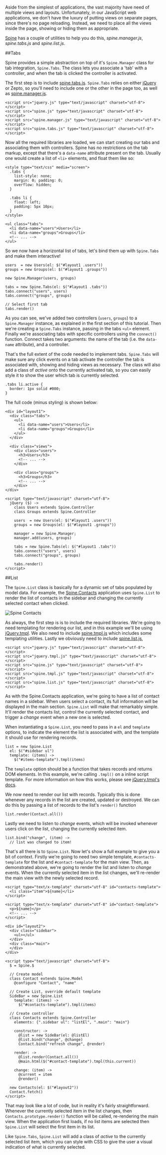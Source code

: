 
Aside from the simplest of applications, the vast majority have need of multiple views and layouts. Unfortunately, in our JavaScript web applications, we don't have the luxury of putting views on separate pages, since there's no page reloading. Instead, we need to place all the views inside the page, showing or hiding them as appropriate. 

[Spine](http://maccman.github.com/spine) has a couple of utilities to help you do this, *spine.manager.js*, *spine.tabs.js* and *spine.list.js*.

##Tabs

Spine provides a simple abstraction on top of it's `Spine.Manager` class for tab integration, `Spine.Tabs`. The class lets you associate a 'tab' with a controller, and when the tab is clicked the controller is activated. 

The first step is to include [spine.tabs.js](https://github.com/spine/spine/raw/master/lib/spine.tabs.js). `Spine.Tabs` relies on either [jQuery](http://jquery.com) or Zepto, so you'll need to include one or the other in the page too, as well as [spine.manager.js](https://github.com/spine/spine/raw/master/lib/spine.tabs.js).

    <script src="jquery.js" type="text/javascript" charset="utf-8"></script>
    <script src="spine.js" type="text/javascript" charset="utf-8"></script>
    <script src="spine.manager.js" type="text/javascript" charset="utf-8"></script>
    <script src="spine.tabs.js" type="text/javascript" charset="utf-8"></script>
    
Now all the required libraries are loaded, we can start creating our tabs and associating them with controllers. Spine has no restrictions on the tab markup, except that there's a `data-name` attribute present on the tab. Usually one would create a list of `<li>` elements, and float them like so:
  
    <style type="text/css" media="screen">
      .tabs {
        list-style: none;
        margin: 0; padding: 0;
        overflow: hidden;
      }

      .tabs li {
        float: left;
        padding: 5px 10px;
      }
    </style>
    
    <ul class="tabs">
      <li data-name="users">Users</li>
      <li data-name="groups">Groups</li>      
      <!-- ... -->
    </ul>
    
So we now have a horizontal list of tabs, let's bind them up with `Spine.Tabs` and make them interactive!
    
    users  = new Users(el: $("#layout1 .users"))
    groups = new Groups(el: $("#layout1 .groups"))
    
    new Spine.Manager(users, groups)
    
    tabs = new Spine.Tabs(el: $("#layout1 .tabs"))
    tabs.connect("users", users)
    tabs.connect("groups", groups)
    
    // Select first tab
    tabs.render()
    
As you can see, we've added two controllers (`users`, `groups`) to a `Spine.Manager` instance, as explained in the first section of this tutorial. Then we're creating a `Spine.Tabs` instance, passing in the tabs `<ul>` element. Finally we're associating tabs with specific controllers using the `connect()` function. Connect takes two arguments: the name of the tab (i.e. the `data-name` attribute), and a controller. 
  
That's the full extent of the code needed to implement tabs. `Spine.Tabs` will make sure any click events on a tab activate the controller the tab is associated with, showing and hiding views as necessary. The class will also add a class of *active* onto the currently activated tab, so you can easily style it to show the user which tab is currently selected.

    .tabs li.active {
      border: 1px solid #000;
    }
    
The full code (minus styling) is shown below:

    <div id="layout1">
      <div class="tabs">
        <ul>
          <li data-name="users">Users</li>
          <li data-name="groups">Groups</li>
        </ul>
      </div>
  
      <div class="views">
        <div class="users">
          <h3>Users</h3>
          <!-- ... -->
        </div>
    
        <div class="groups">
          <h3>Groups</h3>
          <!-- ... -->
        </div>
    </div>

    <script type="text/javascript" charset="utf-8">
      jQuery ($) ->
        class Users extends Spine.Controller
        class Groups extends Spine.Controller
        
        users  = new Users(el: $("#layout1 .users"))
        groups = new Groups(el: $("#layout1 .groups"))
    
        manager = new Spine.Manager;
        manager.add(users, groups)
    
        tabs = new Spine.Tabs(el: $("#layout1 .tabs"))
        tabs.connect("users", users)
        tabs.connect("groups", groups)
        
        tabs.render()
    </script>

##List

The `Spine.List` class is basically for a dynamic set of tabs populated by model data. For example, the [Spine.Contacts](https://github.com/maccman/spine.contacts) application uses `Spine.List` to render the list of contacts in the sidebar and changing the currently selected contact when clicked.

![Spine Contacts](https://lh5.googleusercontent.com/_IH1OempnqUc/TZpgYfnlUBI/AAAAAAAABKg/UYLhdmoc15o/s500/contacts.png)

As always, the first step is is to include the required libraries. We're going to need templating for rendering our list, and in this example we'll be using [jQuery.tmpl](https://github.com/jquery/jquery-tmpl). We also need to include [spine.tmpl.js](https://github.com/spine/spine/raw/master/lib/spine.tmpl.js) which includes some templating utilities. Lastly we obviously need to include [spine.list.js](https://github.com/spine/spine/raw/master/lib/spine.list.js),

    <script src="jquery.js" type="text/javascript" charset="utf-8"></script>
    <script src="jquery.tmpl.js" type="text/javascript" charset="utf-8"></script>
    <script src="spine.js" type="text/javascript" charset="utf-8"></script>
    <script src="spine.tmpl.js" type="text/javascript" charset="utf-8"></script>
    <script src="spine.list.js" type="text/javascript" charset="utf-8"></script>

As with the Spine.Contacts application, we're going to have a list of contact names in a sidebar. When users select a contact, its full information will be displayed in the main section. `Spine.List` will make that remarkably simple. It'll render the contacts list, control the currently selected contact, and trigger a *change* event when a new one is selected.

When instantiating a `Spine.List`, you need to pass in a `el` and `template` options, to indicate the element the list is associated with, and the template it should use for rendering records.

    list = new Spine.List
      el: $("#sidebar ul")
      template: (items) ->
        $("#items-template").tmpl(items)
    
The `template` option should be a function that takes records and returns DOM elements. In this example, we're calling `.tmpl()` on a inline script template. For more information on how this works, please see [jQuery.tmpl's docs](http://api.jquery.com/jquery.tmpl). 

We now need to render our list with records. Typically this is done whenever any records in the list are created, updated or destroyed. We can do this by passing a list of records to the list's `render()` function

    list.render(Contact.all())

Lastly we need to listen to *change* events, which will be invoked whenever users click on the list, changing the currently selected item.

    list.bind("change", (item) ->
      // list was changed to item!
    
That's all there is to `Spine.List`. Now let's show a full example to give you a bit of context. Firstly we're going to need two simple template, `#contacts-template` for the list and `#contact-template` for the main view. Then, as demonstrated above, we're going to render the list and listen to *change* events. When the currently selected item in the list changes, we'll re-render the main view with the newly selected record.

    <script type="text/x-template" charset="utf-8" id="contacts-template">
      <li class="item">${name}</li>
    </script>
    
    <script type="text/x-template" charset="utf-8" id="contact-template">
      <p>${name}</p>
      <!-- ... -->
    </script>

    <div id="layout2">
      <div class="sidebar">
        <ul></ul>
      </div>
      <div class="main">
      </div>
    </div>

    <script type="text/javascript" charset="utf-8">
      $ = Spine.$
      
      // Create model
      class Contact extends Spine.Model
        @configure "Contact", "name"
      
      // Create List, override default template
      SideBar = new Spine.List
        template: (items) ->
          $("#contacts-template").tmpl(items)
  
      // Create controller
      class Contacts extends Spine.Controller
        elements: {".sidebar ul": "listEl", ".main": "main"}
    
        constructor: ->
          @list = new SideBar(el: @listEl)
          @list.bind("change", @change)
          Contact.bind("refresh change", @render)

        render: ->
          @list.render(Contact.all())
          @main.html($("#contact-template").tmpl(this.current))
    
        change: (item) ->
          @current = item
          @render()
  
      new Contacts(el: $("#layout2"))
      Contact.fetch()
    </script>
    
That may look like a lot of code, but in reality it's fairly straightforward. Whenever the currently selected item in the list changes, then `Contacts.prototype.render()` function will be called, re-rendering the main view. When the application first loads, if no list items are selected then `Spine.List` will select the first item in its list. 

Like `Spine.Tabs`, `Spine.List` will add a class of *active* to the currently selected list item, which you can style with CSS to give the user a visual indication of what is currently selected.